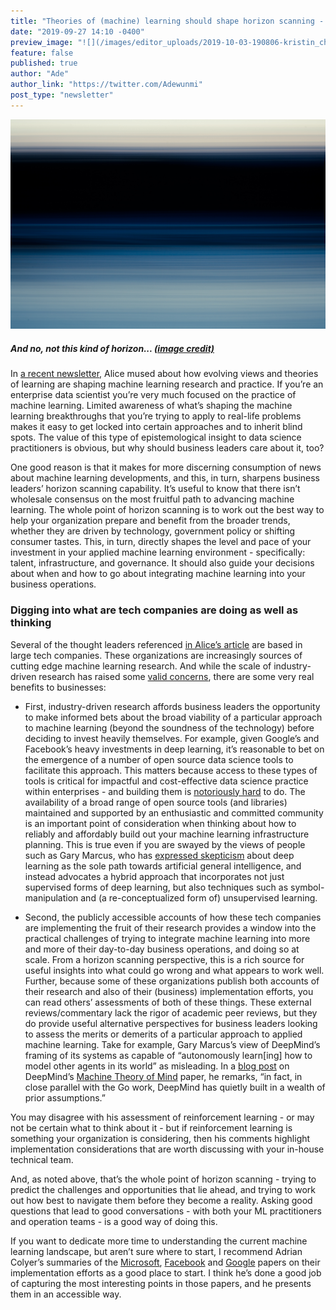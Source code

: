 ```yaml
---
title: "Theories of (machine) learning should shape horizon scanning - not just application"
date: "2019-09-27 14:10 -0400"
preview_image: "![](/images/editor_uploads/2019-10-03-190806-kristin_charleton_RvA4hzyaW7k_unsplash.jpg)"
feature: false
published: true
author: "Ade"
author_link: "https://twitter.com/Adewunmi"
post_type: "newsletter"
---
```


![](/images/editor_uploads/2019-10-03-190806-kristin_charleton_RvA4hzyaW7k_unsplash.jpg)
##### And no, not this kind of horizon...  [(image credit)](https://unsplash.com/@kristincharleton?utm_source=unsplash&utm_medium=referral&utm_content=creditCopyText)

In [a recent newsletter](https://blog.fastforwardlabs.com/2019/08/28/is-machine-learning-research-moving-in-the-right-direction.html), Alice mused about how evolving views and theories of learning are shaping machine learning research and practice. If you’re an enterprise data scientist you’re very much focused on the practice of machine learning. Limited awareness of what’s shaping the machine learning breakthroughs that you’re trying to apply to real-life problems makes it easy to get locked into certain approaches and to inherit blind spots. The value of this type of epistemological insight to data science practitioners is obvious, but why should business leaders care about it, too? 

One good reason is that it makes for more discerning consumption of news about machine learning developments, and this, in turn, sharpens business leaders’ horizon scanning capability. It’s useful to know that there isn’t wholesale consensus on the most fruitful path to advancing machine learning. The whole point of horizon scanning is to work out the best way to help your organization prepare and benefit from the broader trends, whether they are driven by technology, government policy or shifting consumer tastes. This, in turn, directly shapes the level and pace of your investment in your applied machine learning environment - specifically: talent, infrastructure, and governance. It should also guide your decisions about when and how to go about integrating machine learning into your business operations.
###  Digging into what are tech companies are doing as well as thinking

Several of the thought leaders referenced [in Alice’s article](https://blog.fastforwardlabs.com/2019/08/28/is-machine-learning-research-moving-in-the-right-direction.html) are based in large tech companies. These organizations are increasingly sources of cutting edge machine learning research. And while the scale of industry-driven research has raised some [valid concerns](https://www.technologyreview.com/s/612434/one-of-the-fathers-of-ai-is-worried-about-its-future/), there are some very real benefits to businesses:

* First, industry-driven research affords business leaders the opportunity to make informed bets about the broad viability of a particular approach to machine learning (beyond the soundness of the technology) before deciding to invest heavily themselves. For example, given Google’s and Facebook’s heavy investments in deep learning, it’s reasonable to bet on the emergence of a number of open source data science tools to facilitate this approach. This matters because access to these types of tools is critical for impactful and cost-effective data science practice within enterprises - and building them is [notoriously hard](https://medium.com/thelaunchpad/your-deep-learning-tools-for-enterprises-startup-will-fail-94fb70683834) to do. The availability of a broad range of open source tools (and libraries) maintained and supported by an enthusiastic and committed community is an important point of consideration when thinking about how to reliably and affordably build out your machine learning infrastructure planning. This is true even if you are swayed by the views of people such as Gary Marcus, who has [expressed skepticism](https://medium.com/@GaryMarcus/in-defense-of-skepticism-about-deep-learning-6e8bfd5ae0f1) about deep learning as the sole path towards artificial general intelligence, and instead advocates a hybrid approach that incorporates not just supervised forms of deep learning, but also techniques such as symbol-manipulation and (a re-conceptualized form of) unsupervised learning. 

* Second, the publicly accessible accounts of how these tech companies are implementing the fruit of their research provides a window into the practical challenges of trying to integrate machine learning into more and more of their day-to-day business operations, and doing so at scale. From a horizon scanning perspective, this is a rich source for useful insights into what could go wrong and what appears to work well. Further, because some of these organizations publish both accounts of their research and also of their (business) implementation efforts, you can read others’ assessments of both of these things. These external reviews/commentary lack the rigor of academic peer reviews, but they do provide useful alternative perspectives for business leaders looking to assess the merits or demerits of a particular approach to applied machine learning. Take for example, Gary Marcus’s view of DeepMind’s framing of its systems as capable of “autonomously learn[ing] how to model other agents in its world” as misleading. In a [blog post](https://medium.com/@GaryMarcus/deepminds-misleading-campaign-against-innateness-a2ea6eb4d0ba) on DeepMind’s [Machine Theory of Mind](https://arxiv.org/abs/1802.07740) paper, he remarks, “in fact, in close parallel with the Go work, DeepMind has quietly built in a wealth of prior assumptions.”

You may disagree with his assessment of reinforcement learning - or may not be certain what to think about it - but if reinforcement learning is something your organization is considering, then his comments highlight implementation considerations that are worth discussing with your in-house technical team.

And, as noted above, that’s the whole point of horizon scanning - trying to predict the challenges and opportunities that lie ahead, and trying to work out how best to navigate them before they become a reality. Asking good questions that lead to good conversations - with both your ML practitioners and operation teams - is a good way of doing this. 

If you want to dedicate more time to understanding the current machine learning landscape, but aren’t sure where to start, I recommend Adrian Colyer’s summaries of the [Microsoft](https://blog.acolyer.org/2019/07/08/software-engineering-for-machine-learning/), [Facebook](https://blog.acolyer.org/2018/12/17/applied-machine-learning-at-facebook-a-datacenter-infrastructure-perspective/) and [Google](https://blog.acolyer.org/2019/06/05/data-validation-for-machine-learning/) papers on their implementation efforts as a good place to start. I think he’s done a good job of capturing the most interesting points in those papers, and he presents them in an accessible way.